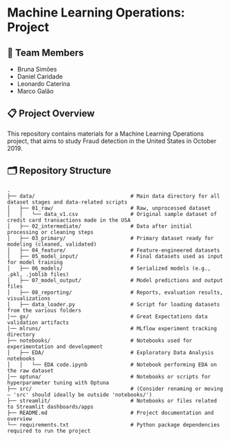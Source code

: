 # Machine Learning Operations: Project

## 👥 Team Members
- Bruna Simões
- Daniel Caridade
- Leonardo Caterina
- Marco Galão

## 📋 Project Overview
This repository contains materials for a Machine Learning Operations project, that aims to study Fraud detection in the United States in October 2019.

## 🗂️ Repository Structure
```text
.
├── data/                               # Main data directory for all dataset stages and data-related scripts
│   ├── 01_raw/                         # Raw, unprocessed dataset
│   │   └── data_v1.csv                 # Original sample dataset of credit card transactions made in the USA
│   ├── 02_intermediate/                # Data after initial processing or cleaning steps
│   ├── 03_primary/                     # Primary dataset ready for modeling (cleaned, validated)
│   ├── 04_feature/                     # Feature-engineered datasets
│   ├── 05_model_input/                 # Final datasets used as input for model training
│   ├── 06_models/                      # Serialized models (e.g., .pkl, .joblib files)
│   ├── 07_model_output/                # Model predictions and output files
│   ├── 08_reporting/                   # Reports, evaluation results, visualizations
│   ├── data_loader.py                  # Script for loading datasets from the various folders
│── gx/                                 # Great Expectations data validation artifacts
│── mlruns/                             # MLflow experiment tracking directory
├── notebooks/                          # Notebooks used for experimentation and development
│   ├── EDA/                            # Exploratory Data Analysis notebooks
│   │   └── EDA code.ipynb              # Notebook performing EDA on the raw dataset
│── optuna/                             # Notebooks or scripts for hyperparameter tuning with Optuna
├── src/                                # (Consider renaming or moving – 'src' should ideally be outside 'notebooks/')
├── streamlit/                          # Notebooks or files related to Streamlit dashboards/apps
├── README.md                           # Project documentation and overview
└── requirements.txt                    # Python package dependencies required to run the project
```
